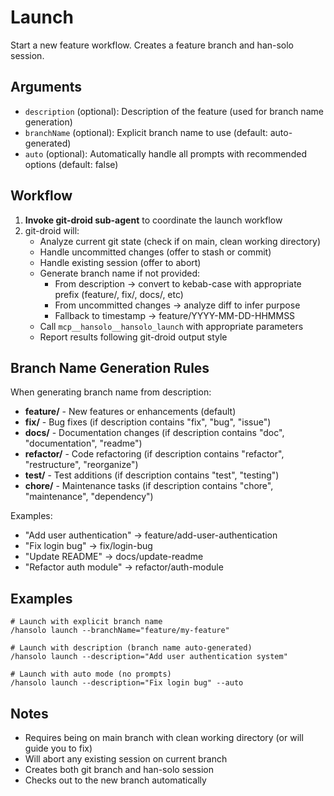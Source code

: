 # Launch

Start a new feature workflow. Creates a feature branch and han-solo session.

## Arguments

- `description` (optional): Description of the feature (used for branch name generation)
- `branchName` (optional): Explicit branch name to use (default: auto-generated)
- `auto` (optional): Automatically handle all prompts with recommended options (default: false)

## Workflow

1. **Invoke git-droid sub-agent** to coordinate the launch workflow
2. git-droid will:
   - Analyze current git state (check if on main, clean working directory)
   - Handle uncommitted changes (offer to stash or commit)
   - Handle existing session (offer to abort)
   - Generate branch name if not provided:
     - From description → convert to kebab-case with appropriate prefix (feature/, fix/, docs/, etc)
     - From uncommitted changes → analyze diff to infer purpose
     - Fallback to timestamp → feature/YYYY-MM-DD-HHMMSS
   - Call `mcp__hansolo__hansolo_launch` with appropriate parameters
   - Report results following git-droid output style

## Branch Name Generation Rules

When generating branch name from description:
- **feature/** - New features or enhancements (default)
- **fix/** - Bug fixes (if description contains "fix", "bug", "issue")
- **docs/** - Documentation changes (if description contains "doc", "documentation", "readme")
- **refactor/** - Code refactoring (if description contains "refactor", "restructure", "reorganize")
- **test/** - Test additions (if description contains "test", "testing")
- **chore/** - Maintenance tasks (if description contains "chore", "maintenance", "dependency")

Examples:
- "Add user authentication" → feature/add-user-authentication
- "Fix login bug" → fix/login-bug
- "Update README" → docs/update-readme
- "Refactor auth module" → refactor/auth-module

## Examples

```
# Launch with explicit branch name
/hansolo launch --branchName="feature/my-feature"

# Launch with description (branch name auto-generated)
/hansolo launch --description="Add user authentication system"

# Launch with auto mode (no prompts)
/hansolo launch --description="Fix login bug" --auto
```

## Notes

- Requires being on main branch with clean working directory (or will guide you to fix)
- Will abort any existing session on current branch
- Creates both git branch and han-solo session
- Checks out to the new branch automatically
